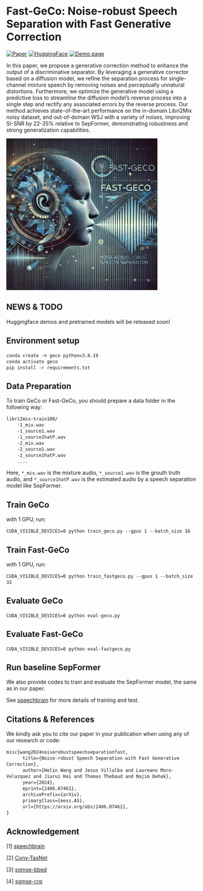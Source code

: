 # Fast-GeCo: Noise-robust Speech Separation with Fast Generative Correction
[![Paper](https://img.shields.io/badge/arXiv-2406.07461-brightgreen.svg?style=flat-square)](https://arxiv.org/pdf/2406.07461.pdf)  [![HuggingFace](https://img.shields.io/badge/%F0%9F%A4%97%20Hugging%20Face-Spaces-blue)](https://arxiv.org/pdf/2406.07461.pdf) [![Demo page](https://img.shields.io/badge/Audio_Samples-blue?logo=Github&style=flat-square)](https://fastgeco.github.io/Fast-GeCo/)

In this paper, we propose a generative correction method to enhance the output of a discriminative separator. By leveraging a generative corrector based on a diffusion model, we refine the separation process for single-channel mixture speech by removing noises and perceptually unnatural distortions. Furthermore, we optimize the generative model using a predictive loss to streamline the diffusion model’s reverse process into a single step and rectify any associated errors by the reverse process. Our method achieves state-of-the-art performance on the in-domain Libri2Mix noisy dataset, and out-of-domain WSJ with a variety of noises, improving SI-SNR by 22-35% relative to SepFormer, demonstrating robustness and strong generalization capabilities.

<img src="geco.webp" alt="Fast-GeCo Image" width="400"/>


## NEWS & TODO
Huggingface demos and pretrained models will be released soon!

## Environment setup

```
conda create -n geco python=3.8.19
conda activate geco
pip install -r requirements.txt
```

## Data Preparation

To train GeCo or Fast-GeCo, you should prepare a data folder in the following way:

```
libri2mix-train100/
    -1_mix.wav
    -1_source1.wav
    -1_source1hatP.wav
    -2_mix.wav
    -2_source1.wav
    -2_source1hatP.wav
    ....
```

Here,  `*_mix.wav` is the mixture audio, `*_source1.wav` is the grouth truth audio, and `*_source1hatP.wav` is the estimated audio by a speech separation model like SepFormer.


## Train GeCo
with 1 GPU, run:

```
CUDA_VISIBLE_DEVICES=0 python train_geco.py --gpus 1 --batch_size 16
```

## Train Fast-GeCo
with 1 GPU, run:

```
CUDA_VISIBLE_DEVICES=0 python train_fastgeco.py --gpus 1 --batch_size 32
```

## Evaluate GeCo

```
CUDA_VISIBLE_DEVICES=0 python eval-geco.py
```


## Evaluate Fast-GeCo

```
CUDA_VISIBLE_DEVICES=0 python eval-fastgeco.py
```


## Run baseline SepFormer

We also provide codes to train and evaluate the SepFormer model, the same as in our paper.

See [speechbrain](https://github.com/speechbrain) for more details of training and test.

## Citations & References
We kindly ask you to cite our paper in your publication when using any of our research or code:

```
misc{wang2024noiserobustspeechseparationfast,
      title={Noise-robust Speech Separation with Fast Generative Correction}, 
      author={Helin Wang and Jesus Villalba and Laureano Moro-Velazquez and Jiarui Hai and Thomas Thebaud and Najim Dehak},
      year={2024},
      eprint={2406.07461},
      archivePrefix={arXiv},
      primaryClass={eess.AS},
      url={https://arxiv.org/abs/2406.07461}, 
}
```


## Acknowledgement

[1] [speechbrain](https://github.com/speechbrain)

[2] [Conv-TasNet](https://github.com/JusperLee/Conv-TasNet)

[3] [sgmse-bbed](https://github.com/sp-uhh/sgmse-bbed)

[4] [sgmse-crp](https://github.com/sp-uhh/sgmse_crp)